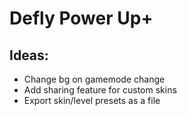 # Defly Power Up+
## Ideas:
  * Change bg on gamemode change
  * Add sharing feature for custom skins
  * Export skin/level presets as a file
